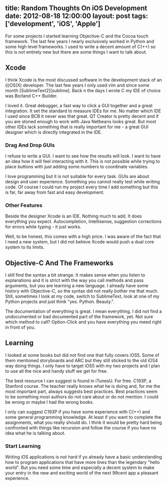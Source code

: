 title: Random Thoughts On iOS Development
date: 2012-08-18 12:00:00
layout: post
tags: ['development', 'iOS', 'Apple']
---
For some projects I started learning Objective-C and the Cocoa touch framework. The last few years I nearly exclusively worked in Python and some high level frameworks. I used to write a decent amount of C(++) so this is not entirely new but there are some things I want to talk about.
<!--MORE-->

## Xcode
I think Xcode is the most discussed software in the development stack of an (i)OS(X) developer. The last few years I only used vim and since some month [SublimeText2][sublime]. Back n the days I wrote C my IDE of choice was Borland C++ Builder.

I loved it. Great debugger, a fast way to click a GUI together and a great integration. It set the standard to measure IDEs for me. No matter which IDE I used since BCB it never was that great. QT Creator is pretty decent and if you are stoned enough to work with Java Netbeans looks great. But most other IDEs lack something that is really important for me - a great GUI designer which is directly integrated in the IDE.

### Drag And Drop GUIs
I refuse to write a GUI. I want to see how the results will look. I want to have an idea how it will feel interacting with it. This is not possible while trying to place buttons with just adding some numbers to coordinate variables.

I love programming but it is not suitable for every task. GUIs are about design and user experience. Something you cannot really test while writing code. Of course I could run my project every time I add something but this is far, far away from fast and easy development.

### Other Features
Beside the designer Xcode is an IDE. Nothing much to add. It does everything you expect. Autocompletion, Intellisense, suggestion corrections for errors while typing - it just works.

Well, to be honest, this comes with a high price. I was aware of the fact that I need a new system, but I did not believe Xcode would push a dual core system to its limits.

## Objective-C And The Frameworks
I still find the syntax a bit strange. It makes sense when you listen to explanations and it is strict with the way you call methods and pass arguments, but you are learning a new language. I already have some history with Objective-C, so the syntax did not really bother me that much. Still, sometimes I look at my code, switch to SublimeText, look at one of my Python projects and just think "yes. Python. Beauty.".

The documentation of everything is great. I mean everything. I did not find a undocumented or bad documented part of the framework, yet. Not sure which method to call? Option-Click and you have everything you meed right in front of you.

## Learning
I looked at some books but did not find one that fully covers iOS5. Some of them mentioned storyboards and ARC but they still sticked to the old iOS4 way doing things. I only have to target iOS5 with my two projects and I plan to use all the nice and handy stuff we get for free.

The best resource I can suggest is found in iTunesU. For free. C193P, a Stanford course. The teacher really knows what he is doing and, for me the most important part, always suggests best practices. Best practices seem to be something most authors do not care about or do not mention. I could be wrong or maybe I had the wrong books.

I only can suggest C193P if you have some experience with C(++) and some general programming knowledge. At least if you want to complete the assignments, what you really should do. I think it would be pretty hard being confronted with things like recursion and follow the course if you have no idea what he is talking about.

### Start Learning
Writing iOS applications is not hard if yo already have a basic understanding how to program applications that have more lines than the legendary "hello world". But you need some time and especially a decent system to make your entry in the new and exciting world of the next 99cent app a pleasant experience.